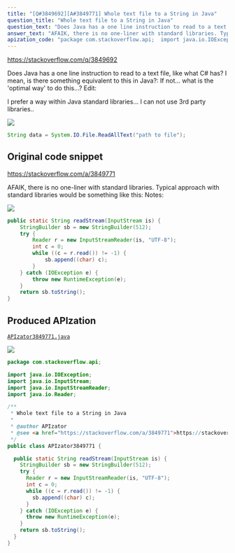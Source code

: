```yaml
---
title: "[Q#3849692][A#3849771] Whole text file to a String in Java"
question_title: "Whole text file to a String in Java"
question_text: "Does Java has a one line instruction to read to a text file, like what C# has? I mean, is there something equivalent to this in Java?: If not... what is the 'optimal way' to do this...? Edit:  I prefer a way within Java standard libraries... I can not use 3rd party libraries.."
answer_text: "AFAIK, there is no one-liner with standard libraries. Typical approach with standard libraries would be something like this: Notes:"
apization_code: "package com.stackoverflow.api;  import java.io.IOException; import java.io.InputStream; import java.io.InputStreamReader; import java.io.Reader;  /**  * Whole text file to a String in Java  *  * @author APIzator  * @see <a href=\"https://stackoverflow.com/a/3849771\">https://stackoverflow.com/a/3849771</a>  */ public class APIzator3849771 {    public static String readStream(InputStream is) {     StringBuilder sb = new StringBuilder(512);     try {       Reader r = new InputStreamReader(is, \"UTF-8\");       int c = 0;       while ((c = r.read()) != -1) {         sb.append((char) c);       }     } catch (IOException e) {       throw new RuntimeException(e);     }     return sb.toString();   } }"
---
```


https://stackoverflow.com/q/3849692

Does Java has a one line instruction to read to a text file, like what C# has?
I mean, is there something equivalent to this in Java?:
If not... what is the &#x27;optimal way&#x27; to do this...?
Edit:

I prefer a way within Java standard libraries... I can not use 3rd party libraries..


<div class="code-logo"><img src="/stackoverflow.png" /></div>

```java
String data = System.IO.File.ReadAllText("path to file");
```


## Original code snippet

https://stackoverflow.com/a/3849771

AFAIK, there is no one-liner with standard libraries.
Typical approach with standard libraries would be something like this:
Notes:

<div class="code-logo"><img src="/stackoverflow.png" /></div>

```java
public static String readStream(InputStream is) {
    StringBuilder sb = new StringBuilder(512);
    try {
        Reader r = new InputStreamReader(is, "UTF-8");
        int c = 0;
        while ((c = r.read()) != -1) {
            sb.append((char) c);
        }
    } catch (IOException e) {
        throw new RuntimeException(e);
    }
    return sb.toString();
}
```

## Produced APIzation

[`APIzator3849771.java`](https://github.com/blind-papers/apization-temp-data/raw/main/search/APIzator3849771.java)

<div class="code-logo"><img src="/apizator.png" /></div>

```java
package com.stackoverflow.api;

import java.io.IOException;
import java.io.InputStream;
import java.io.InputStreamReader;
import java.io.Reader;

/**
 * Whole text file to a String in Java
 *
 * @author APIzator
 * @see <a href="https://stackoverflow.com/a/3849771">https://stackoverflow.com/a/3849771</a>
 */
public class APIzator3849771 {

  public static String readStream(InputStream is) {
    StringBuilder sb = new StringBuilder(512);
    try {
      Reader r = new InputStreamReader(is, "UTF-8");
      int c = 0;
      while ((c = r.read()) != -1) {
        sb.append((char) c);
      }
    } catch (IOException e) {
      throw new RuntimeException(e);
    }
    return sb.toString();
  }
}

```
